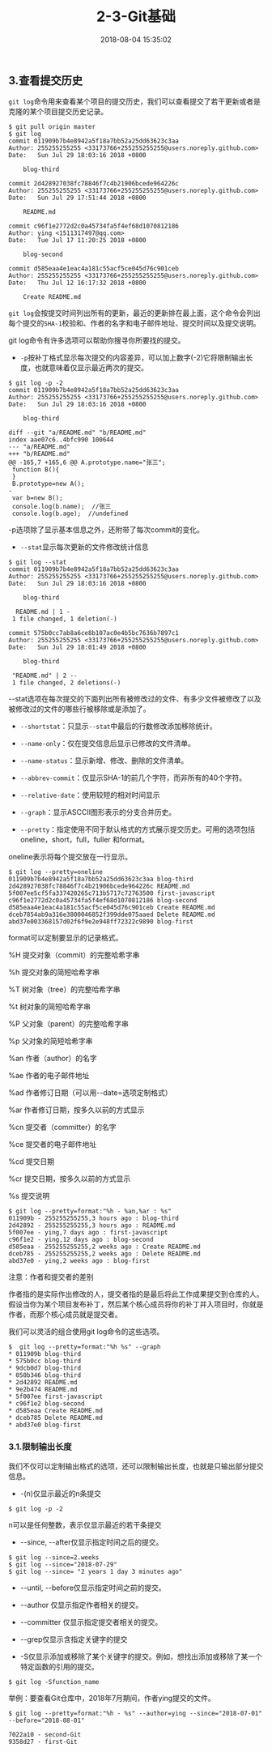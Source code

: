 ﻿---
title: 2-3-Git基础
comments: true
date: 2018-08-04 15:35:02
categories: 前端
tags: Git
about:

---


## 3.查看提交历史

`git log`命令用来查看某个项目的提交历史，我们可以查看提交了若干更新或者是克隆的某个项目提交历史记录。

```
$ git pull origin master
$ git log
commit 011909b7b4e8942a5f18a7bb52a25dd63623c3aa
Author: 255255255255 <33173766+255255255255@users.noreply.github.com>
Date:   Sun Jul 29 18:03:16 2018 +0800

    blog-third

commit 2d428927038fc78846f7c4b21906bcede964226c
Author: 255255255255 <33173766+255255255255@users.noreply.github.com>
Date:   Sun Jul 29 17:51:44 2018 +0800

    README.md

commit c96f1e2772d2c0a45734fa5f4ef68d1070812186
Author: ying <1511317497@qq.com>
Date:   Tue Jul 17 11:20:25 2018 +0800

    blog-second

commit d585eaa4e1eac4a181c55acf5ce045d76c901ceb
Author: 255255255255 <33173766+255255255255@users.noreply.github.com>
Date:   Thu Jul 12 16:17:32 2018 +0800

    Create README.md
```

`git log`会按提交时间列出所有的更新，最近的更新排在最上面，这个命令会列出每个提交的`SHA-1`校验和、作者的名字和电子邮件地址、提交时间以及提交说明。

git log命令有许多选项可以帮助你搜寻你所要找的提交。

* `-p`按补丁格式显示每次提交的内容差异，可以加上数字(-2)它将限制输出长度，也就意味着仅显示最近两次的提交。

```
$ git log -p -2
commit 011909b7b4e8942a5f18a7bb52a25dd63623c3aa
Author: 255255255255 <33173766+255255255255@users.noreply.github.com>
Date:   Sun Jul 29 18:03:16 2018 +0800

    blog-third

diff --git "a/README.md" "b/README.md"
index aae07c6..4bfc990 100644
--- "a/README.md"
+++ "b/README.md"
@@ -165,7 +165,6 @@ A.prototype.name="张三";
 function B(){
 }
 B.prototype=new A();
-
 var b=new B();
 console.log(b.name);  //张三
 console.log(b.age);  //undefined
```

 -p选项除了显示基本信息之外，还附带了每次commit的变化。

* `--stat`显示每次更新的文件修改统计信息

```
$ git log --stat
commit 011909b7b4e8942a5f18a7bb52a25dd63623c3aa
Author: 255255255255 <33173766+255255255255@users.noreply.github.com>
Date:   Sun Jul 29 18:03:16 2018 +0800

    blog-third

  README.md | 1 -
 1 file changed, 1 deletion(-)

commit 575b0cc7ab8a6ce8b107ac0e4b5bc7636b7897c1
Author: 255255255255 <33173766+255255255255@users.noreply.github.com>
Date:   Sun Jul 29 18:01:49 2018 +0800

    blog-third

 "README.md" | 2 --
 1 file changed, 2 deletions(-)
```

--stat选项在每次提交的下面列出所有被修改过的文件、有多少文件被修改了以及被修改过的文件的哪些行被移除或是添加了。

* `--shortstat`：只显示`--stat`中最后的行数修改添加移除统计。

* `--name-only`：仅在提交信息后显示已修改的文件清单。

* `--name-status`：显示新增、修改、删除的文件清单。

* `--abbrev-commit`：仅显示SHA-1的前几个字符，而非所有的40个字符。

* `--relative-date`：使用较短的相对时间显示

* `--graph`：显示ASCCII图形表示的分支合并历史。

* `--pretty`：指定使用不同于默认格式的方式展示提交历史。可用的选项包括oneline，short，full，fuller 和format。

oneline表示将每个提交放在一行显示。

```
$ git log --pretty=oneline
011909b7b4e8942a5f18a7bb52a25dd63623c3aa blog-third
2d428927038fc78846f7c4b21906bcede964226c README.md
5f007ee5cf5fa337420265c713b5717c72763500 first-javascript
c96f1e2772d2c0a45734fa5f4ef68d1070812186 blog-second
d585eaa4e1eac4a181c55acf5ce045d76c901ceb Create README.md
dceb7854ab9a316e3800046852f399dde075aaed Delete README.md
abd37e003368157d02f6f9e2e948ff72322c9890 blog-first
```

format可以定制要显示的记录格式。

%H 提交对象（commit）的完整哈希字串

%h 提交对象的简短哈希字串

%T 树对象（tree）的完整哈希字串

%t 树对象的简短哈希字串

%P 父对象（parent）的完整哈希字串

%p 父对象的简短哈希字串

%an 作者（author）的名字

%ae 作者的电子邮件地址

%ad 作者修订日期（可以用--date=选项定制格式）

%ar 作者修订日期，按多久以前的方式显示

%cn 提交者（committer）的名字

%ce 提交者的电子邮件地址

%cd 提交日期

%cr 提交日期，按多久以前的方式显示

%s 提交说明

```
$ git log --pretty=format:"%h - %an,%ar : %s"
011909b - 255255255255,3 hours ago : blog-third
2d42892 - 255255255255,3 hours ago : README.md
5f007ee - ying,7 days ago : first-javascript
c96f1e2 - ying,12 days ago : blog-second
d585eaa - 255255255255,2 weeks ago : Create README.md
dceb785 - 255255255255,2 weeks ago : Delete README.md
abd37e0 - ying,2 weeks ago : blog-first
```

注意：作者和提交者的差别

作者指的是实际作出修改的人，提交者指的是最后将此工作成果提交到仓库的人。假设当你为某个项目发布补丁，然后某个核心成员将你的补丁并入项目时，你就是作者，而那个核心成员就是提交者。

我们可以灵活的组合使用git log命令的这些选项。

```
$  git log --pretty=format:"%h %s" --graph
* 011909b blog-third
* 575b0cc blog-third
* 9dcb0d7 blog-third
* 050b346 blog-third
* 2d42892 README.md
* 9e2b474 README.md
* 5f007ee first-javascript
* c96f1e2 blog-second
* d585eaa Create README.md
* dceb785 Delete README.md
* abd37e0 blog-first
```

### 3.1.限制输出长度

我们不仅可以定制输出格式的选项，还可以限制输出长度，也就是只输出部分提交信息。

* -(n)仅显示最近的n条提交

```
$ git log -p -2
```

n可以是任何整数，表示仅显示最近的若干条提交

* --since, --after仅显示指定时间之后的提交。

```
$ git log --since=2.weeks
$ git log --since="2018-07-29"
$ git log --since= "2 years 1 day 3 minutes ago"
```

* --until, --before仅显示指定时间之前的提交。

* --author 仅显示指定作者相关的提交。

* --committer 仅显示指定提交者相关的提交。

* --grep仅显示含指定关键字的提交

* -S仅显示添加或移除了某个关键字的提交。例如，想找出添加或移除了某一个特定函数的引用的提交。

```
$ git log -Sfunction_name
```

举例：要查看Git仓库中，2018年7月期间，作者ying提交的文件。

```
$ git log --pretty=format:"%h - %s" --author=ying --since="2018-07-01" --before="2018-08-01"

7022a10 - second-Git
9358d27 - first-Git
```

